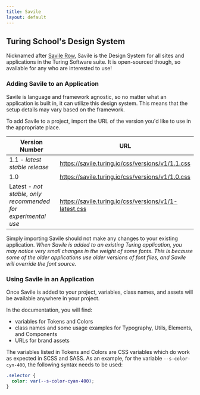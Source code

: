 ```yaml
---
title: Savile
layout: default
---
```


## Turing School's Design System

Nicknamed after <a class="s-link" href="https://en.wikipedia.org/wiki/Savile_Row" target="blank">Savile Row</a>, Savile is the Design System for all sites and applications in the Turing Software suite. It is open-sourced though, so available for any who are interested to use!

### Adding Savile to an Application

Savile is language and framework agnostic, so no matter what an application is built in, it can utilize this design system. This means that the setup details may vary based on the framework.

To add Savile to a project, import the URL of the version you'd like to use in the appropriate place. 

<table class="spaced-table">
  <thead>
    <tr class="table-head-row">
      <th>Version Number</th>
      <th>URL</th>
    </tr>
  </thead>
  <tbody>
    <tr class="table-row">
      <td class="token-title-cell">1.1 - <em>latest stable release</em></td>
      <td class="token-value-cell">
        <a class="s-link" href="https://savile.turing.io/css/versions/v1/1.1.css" target="blank">https://savile.turing.io/css/versions/v1/1.1.css</a>
      </td>
    </tr>
    <tr class="table-row">
      <td class="token-title-cell">1.0</td>
      <td class="token-value-cell">
        <a class="s-link" href="https://savile.turing.io/css/versions/v1/1.0.css" target="blank">https://savile.turing.io/css/versions/v1/1.0.css</a>
      </td>
    </tr>
    <tr class="table-row">
      <td class="token-title-cell">Latest - <em>not stable, only recommended for experimental use</em></td>
      <td class="token-value-cell">
        <a class="s-link" href="https://savile.turing.io/css/main.css" target="blank">https://savile.turing.io/css/versions/v1/1-latest.css</a>
      </td>
    </tr>
  </tbody>
</table>

Simply importing Savile should not make any changes to your existing application. _When Savile is added to an existing Turing application, you may notice very small changes in the weight of some fonts. This is because some of the older applications use older versions of font files, and Savile will override the font source._

### Using Savile in an Application

Once Savile is added to your project, variables, class names, and assets will be available anywhere in your project. 

In the documentation, you will find:
- variables for Tokens and Colors
- class names and some usage examples for Typography, Utils, Elements, and Components
- URLs for brand assets

The variables listed in Tokens and Colors are CSS variables which do work as expected in SCSS and SASS. As an example, for the variable `--s-color-cyn-400`, the following syntax needs to be used:

```css
.selector {
  color: var(--s-color-cyan-400);
}
```